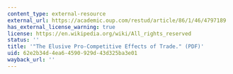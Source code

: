 ```yaml
---
content_type: external-resource
external_url: https://academic.oup.com/restud/article/86/1/46/4797189
has_external_license_warning: true
license: https://en.wikipedia.org/wiki/All_rights_reserved
status: ''
title: '"The Elusive Pro-Competitive Effects of Trade." (PDF)'
uid: 62e2b34d-4ea6-4590-929d-43d325ba3e01
wayback_url: ''
---
```

